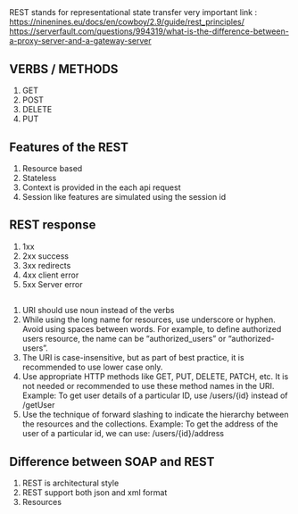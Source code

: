 ##    

REST stands for representational state transfer very important
link : https://ninenines.eu/docs/en/cowboy/2.9/guide/rest_principles/  
https://serverfault.com/questions/994319/what-is-the-difference-between-a-proxy-server-and-a-gateway-server

## VERBS / METHODS

1. GET
2. POST
3. DELETE
4. PUT

## Features of the REST

1. Resource based
2. Stateless
3. Context is provided in the each api request
4. Session like features are simulated using the session id

## REST response

1. 1xx
2. 2xx success
3. 3xx redirects
4. 4xx client error
5. 5xx Server error

##

1. URI should use noun instead of the verbs
2. While using the long name for resources, use underscore or hyphen. Avoid using spaces between words. For example, to
   define authorized users resource, the name can be “authorized_users” or “authorized-users”.
3. The URI is case-insensitive, but as part of best practice, it is recommended to use lower case only.
4. Use appropriate HTTP methods like GET, PUT, DELETE, PATCH, etc. It is not needed or recommended to use these method
   names in the URI. Example: To get user details of a particular ID, use /users/{id} instead of /getUser
5. Use the technique of forward slashing to indicate the hierarchy between the resources and the collections. Example:
   To get the address of the user of a particular id, we can use: /users/{id}/address

## Difference between SOAP and REST

1. REST is architectural style
2. REST support both json and xml format
3. Resources 
